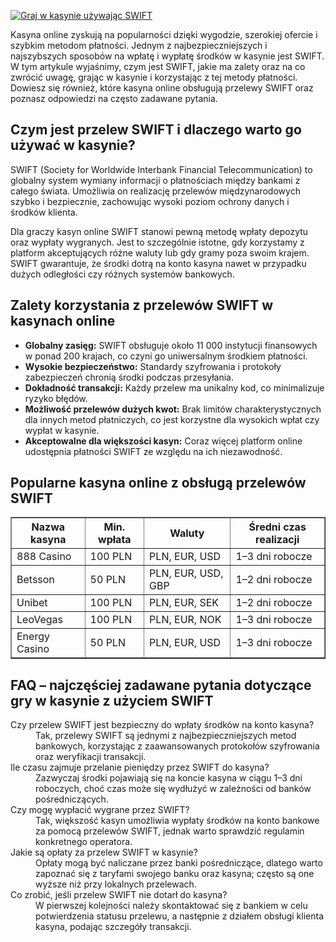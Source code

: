 [![Graj w kasynie używając SWIFT](https://123-caf.pages.dev/gitsignup.png)](https://vrmoo.ru/Bt82HjjY)

<p>Kasyna online zyskują na popularności dzięki wygodzie, szerokiej ofercie i szybkim metodom płatności. Jednym z najbezpieczniejszych i najszybszych sposobów na wpłatę i wypłatę środków w kasynie jest SWIFT. W tym artykule wyjaśnimy, czym jest SWIFT, jakie ma zalety oraz na co zwrócić uwagę, grając w kasynie i korzystając z tej metody płatności. Dowiesz się również, które kasyna online obsługują przelewy SWIFT oraz poznasz odpowiedzi na często zadawane pytania.</p>  <h2>Czym jest przelew SWIFT i dlaczego warto go używać w kasynie?</h2> <p>SWIFT (Society for Worldwide Interbank Financial Telecommunication) to globalny system wymiany informacji o płatnościach między bankami z całego świata. Umożliwia on realizację przelewów międzynarodowych szybko i bezpiecznie, zachowując wysoki poziom ochrony danych i środków klienta.</p> <p>Dla graczy kasyn online SWIFT stanowi pewną metodę wpłaty depozytu oraz wypłaty wygranych. Jest to szczególnie istotne, gdy korzystamy z platform akceptujących różne waluty lub gdy gramy poza swoim krajem. SWIFT gwarantuje, że środki dotrą na konto kasyna nawet w przypadku dużych odległości czy różnych systemów bankowych.</p>  <h2>Zalety korzystania z przelewów SWIFT w kasynach online</h2> <ul> <li><strong>Globalny zasięg:</strong> SWIFT obsługuje około 11 000 instytucji finansowych w ponad 200 krajach, co czyni go uniwersalnym środkiem płatności.</li> <li><strong>Wysokie bezpieczeństwo:</strong> Standardy szyfrowania i protokoły zabezpieczeń chronią środki podczas przesyłania.</li> <li><strong>Dokładność transakcji:</strong> Każdy przelew ma unikalny kod, co minimalizuje ryzyko błędów.</li> <li><strong>Możliwość przelewów dużych kwot:</strong> Brak limitów charakterystycznych dla innych metod płatniczych, co jest korzystne dla wysokich wpłat czy wypłat w kasynie.</li> <li><strong>Akceptowalne dla większości kasyn:</strong> Coraz więcej platform online udostępnia płatności SWIFT ze względu na ich niezawodność.</li> </ul>  <h2>Popularne kasyna online z obsługą przelewów SWIFT</h2> <table border="1" cellspacing="0" cellpadding="5"> <thead> <tr> <th>Nazwa kasyna</th> <th>Min. wpłata</th> <th>Waluty</th> <th>Średni czas realizacji</th> </tr> </thead> <tbody> <tr> <td>888 Casino</td> <td>100 PLN</td> <td>PLN, EUR, USD</td> <td>1–3 dni robocze</td> </tr> <tr> <td>Betsson</td> <td>50 PLN</td> <td>PLN, EUR, USD, GBP</td> <td>1–2 dni robocze</td> </tr> <tr> <td>Unibet</td> <td>100 PLN</td> <td>PLN, EUR, SEK</td> <td>1–2 dni robocze</td> </tr> <tr> <td>LeoVegas</td> <td>100 PLN</td> <td>PLN, EUR, NOK</td> <td>1–3 dni robocze</td> </tr> <tr> <td>Energy Casino</td> <td>50 PLN</td> <td>PLN, EUR, USD</td> <td>1–3 dni robocze</td> </tr> </tbody> </table>  <h2>FAQ – najczęściej zadawane pytania dotyczące gry w kasynie z użyciem SWIFT</h2> <dl> <dt>Czy przelew SWIFT jest bezpieczny do wpłaty środków na konto kasyna?</dt> <dd>Tak, przelewy SWIFT są jednymi z najbezpieczniejszych metod bankowych, korzystając z zaawansowanych protokołów szyfrowania oraz weryfikacji transakcji.</dd>  <dt>Ile czasu zajmuje przelanie pieniędzy przez SWIFT do kasyna?</dt> <dd>Zazwyczaj środki pojawiają się na koncie kasyna w ciągu 1–3 dni roboczych, choć czas może się wydłużyć w zależności od banków pośredniczących.</dd>  <dt>Czy mogę wypłacić wygrane przez SWIFT?</dt> <dd>Tak, większość kasyn umożliwia wypłaty środków na konto bankowe za pomocą przelewów SWIFT, jednak warto sprawdzić regulamin konkretnego operatora.</dd>  <dt>Jakie są opłaty za przelew SWIFT w kasynie?</dt> <dd>Opłaty mogą być naliczane przez banki pośredniczące, dlatego warto zapoznać się z taryfami swojego banku oraz kasyna; często są one wyższe niż przy lokalnych przelewach.</dd>  <dt>Co zrobić, jeśli przelew SWIFT nie dotarł do kasyna?</dt> <dd>W pierwszej kolejności należy skontaktować się z bankiem w celu potwierdzenia statusu przelewu, a następnie z działem obsługi klienta kasyna, podając szczegóły transakcji.</dd> </dl>